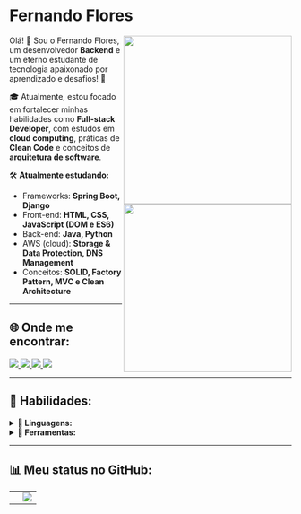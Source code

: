 # Fernando Flores  

<img src="https://cdn.jsdelivr.net/gh/devicons/devicon@latest/icons/python/python-original-wordmark.svg" min-width="300px" max-width="300px" width="300px" align="right" />  

<img src="https://cdn.jsdelivr.net/gh/devicons/devicon@latest/icons/java/java-original-wordmark.svg" min-width="300px" max-width="300px" width="300px" align="right" />
          

<p align="left">
  Olá! 👋 Sou o Fernando Flores, um desenvolvedor <strong>Backend</strong> e um eterno estudante de tecnologia apaixonado por aprendizado e desafios! 🚀
</p>

<p align="left">
  🎓 Atualmente, estou focado em fortalecer minhas habilidades como <strong>Full-stack Developer</strong>, com estudos em <strong>cloud computing</strong>, práticas de <strong>Clean Code</strong> e conceitos de <strong>arquitetura de software</strong>.
</p>

  🛠️ <strong>Atualmente estudando:</strong>  
  - Frameworks: **Spring Boot, Django**    
  - Front-end: **HTML, CSS, JavaScript (DOM e ES6)**    
  - Back-end: **Java, Python**    
  - AWS (cloud): **Storage & Data Protection, DNS Management**    
  - Conceitos: **SOLID, Factory Pattern, MVC e Clean Architecture**    

---

## 🌐 **Onde me encontrar:**  
<p align="left">
<a href="mailto:miguelfernandoaurelius@gmail.com">
  <img src="https://img.shields.io/badge/-Gmail-gray?style=flat-square&labelColor=white&logo=gmail&logoColor=gray" />
</a>

<a href="https://discord.gg/flowers._" alt="Discord">
  <img src="https://img.shields.io/badge/-Discord-gray?style=flat-square&labelColor=gray&logo=discord&logoColor=white"/>
</a>

<a href="https://twitter.com/_floresdev" alt="Twitter">
  <img src="https://img.shields.io/badge/-Twitter-gray?style=flat-square&labelColor=gray&logo=twitter&logoColor=white"/>
</a>

<a href="https://www.linkedin.com/in/fernando-flores-4049ab298/" alt="LinkedIn">
  <img src="https://img.shields.io/badge/-Linkedin-gray?style=flat-square&labelColor=gray&logo=linkedin&logoColor=white"/>
</a>
</p>

---

## 🚀 **Habilidades:**  

<details>
<summary><strong>📜 Linguagens:</strong></summary>  

<p align="center">
  <img src="https://img.shields.io/badge/Java-007396?style=for-the-badge&logo=CoffeeScript&logoColor=white" alt="Java Badge" />
  <img src="https://img.shields.io/badge/Python-3776AB?style=for-the-badge&logo=python&logoColor=white" alt="Python Badge" />
  <img src="https://img.shields.io/badge/JavaScript-F7DF1E?style=for-the-badge&logo=javascript&logoColor=black" alt="JavaScript Badge" />
</p>
<p align="center">
  <img src="https://img.shields.io/badge/HTML5-E34F26?style=for-the-badge&logo=html5&logoColor=white" alt="HTML5 Badge" />
  <img src="https://img.shields.io/badge/CSS3-1572B6?style=for-the-badge&logo=css3&logoColor=white" alt="CSS3 Badge" />
</p>

</details>

<details>
<summary><strong>🔧 Ferramentas:</strong></summary>  

<p align="center">
  <img src="https://img.shields.io/badge/Git-F05032?style=for-the-badge&logo=git&logoColor=white" alt="Git Badge" />
  <img src="https://img.shields.io/badge/Postman-FF6C37?style=for-the-badge&logo=postman&logoColor=white" alt="Postman Badge" />
  <img src="https://img.shields.io/badge/PostgreSQL-336791?style=for-the-badge&logo=postgresql&logoColor=white" alt="PostgreSQL Badge" />
</p>
<p align="center">
  <img src="https://img.shields.io/badge/SQLite-003B57?style=for-the-badge&logo=sqlite&logoColor=white" alt="SQLite Badge" />
  <img src="https://img.shields.io/badge/Maven-C71A36?style=for-the-badge&logo=apache-maven&logoColor=white" alt="Maven Badge" />
  <img src="https://img.shields.io/badge/PyPI-3775A9?style=for-the-badge&logo=pypi&logoColor=white" alt="PyPI Badge" />
</p>
<p align="center">
  <img src="https://img.shields.io/badge/AWS-232F3E?style=for-the-badge&logo=amazonwebservices&logoColor=white" alt="AWS Badge" />
  <img src="https://img.shields.io/badge/Spring%20Boot-6DB33F?style=for-the-badge&logo=spring-boot&logoColor=white" alt="Spring Boot Badge" />
  <img src="https://img.shields.io/badge/Django-092E20?style=for-the-badge&logo=django&logoColor=white" alt="Django Badge" />
</p>

</details>


---

## 📊 **Meu status no GitHub:**  
<div>
  <table style="margin: 0 auto;" align="center">
    <tr>
      <td>
      </td>
      <td>
          <picture style="height: 169px;">
            <source
              srcset="https://github-readme-stats.vercel.app/api?username=FernandoAurelius&show_icons=true&theme=dark"
              media="(prefers-color-scheme: dark)"
            />
            <source
              srcset="https://github-readme-stats.vercel.app/api?username=FernandoAurelius&show_icons=true"
              media="(prefers-color-scheme: light), (prefers-color-scheme: no-preference)"
            />
            <img src="https://github-readme-stats.vercel.app/api?username=FernandoAurelius&show_icons=true" />
         </picture>
      </td>
    </tr>
  </table>
</div>
